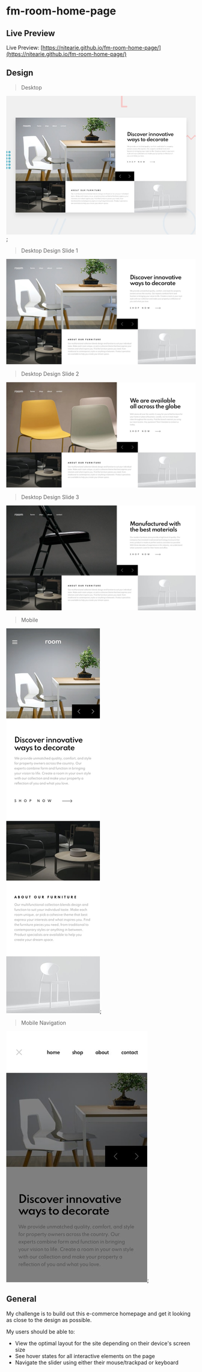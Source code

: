 # fm-room-home-page

## Live Preview 

Live Preview: [https://nitearie.github.io/fm-room-home-page/](https://nitearie.github.io/fm-room-home-page/)

## Design

> Desktop

![Desktop Design](./design/desktop-preview.jpg);

> Desktop Design Slide 1

![Desktop Design Slide 1](./design/desktop-design-slide-1.jpg)

> Desktop Design Slide 2

![Desktop Design Slide 2](./design/desktop-design-slide-2.jpg)

> Desktop Design Slide 3

![Desktop Design Slide 3](./design/desktop-design-slide-3.jpg)

> Mobile

![Mobile Design](./design/mobile-design.jpg);

> Mobile Navigation

![Mobile Navigation Design](./design/mobile-navigation.jpg);

## General

My challenge is to build out this e-commerce homepage and get it looking as close to the design as possible.

My users should be able to:

- View the optimal layout for the site depending on their device's screen size
- See hover states for all interactive elements on the page
- Navigate the slider using either their mouse/trackpad or keyboard